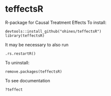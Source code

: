 # teffectsR
R-package for Causal Treatment Effects
To install:
```
devtools::install_github("ohines/teffectsR")
library(teffectsR)
```
It may be necessary to also run
```
.rs.restartR()
```
To uninstall:
```
remove.packages(teffectsR)
```
To see documentation
```
?teffect
```
